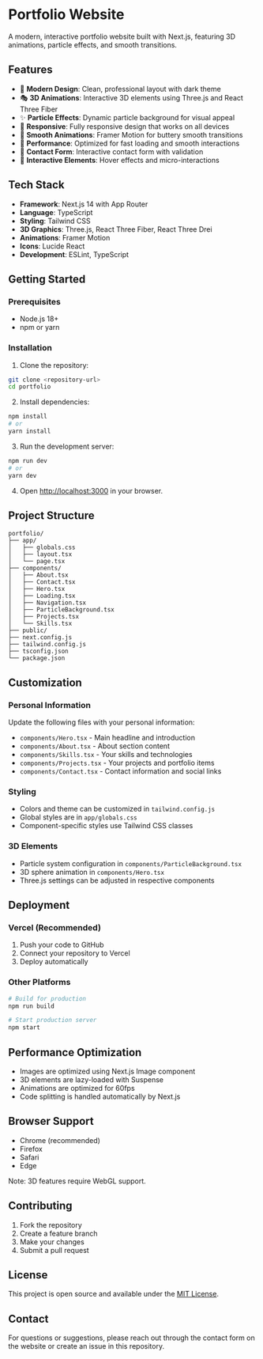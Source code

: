 # Portfolio Website

A modern, interactive portfolio website built with Next.js, featuring 3D animations, particle effects, and smooth transitions.

## Features

- 🎨 **Modern Design**: Clean, professional layout with dark theme
- 🎭 **3D Animations**: Interactive 3D elements using Three.js and React Three Fiber
- ✨ **Particle Effects**: Dynamic particle background for visual appeal
- 📱 **Responsive**: Fully responsive design that works on all devices
- 🎯 **Smooth Animations**: Framer Motion for buttery smooth transitions
- 🚀 **Performance**: Optimized for fast loading and smooth interactions
- 📧 **Contact Form**: Interactive contact form with validation
- 🎪 **Interactive Elements**: Hover effects and micro-interactions

## Tech Stack

- **Framework**: Next.js 14 with App Router
- **Language**: TypeScript
- **Styling**: Tailwind CSS
- **3D Graphics**: Three.js, React Three Fiber, React Three Drei
- **Animations**: Framer Motion
- **Icons**: Lucide React
- **Development**: ESLint, TypeScript

## Getting Started

### Prerequisites

- Node.js 18+ 
- npm or yarn

### Installation

1. Clone the repository:
```bash
git clone <repository-url>
cd portfolio
```

2. Install dependencies:
```bash
npm install
# or
yarn install
```

3. Run the development server:
```bash
npm run dev
# or
yarn dev
```

4. Open [http://localhost:3000](http://localhost:3000) in your browser.

## Project Structure

```
portfolio/
├── app/
│   ├── globals.css
│   ├── layout.tsx
│   └── page.tsx
├── components/
│   ├── About.tsx
│   ├── Contact.tsx
│   ├── Hero.tsx
│   ├── Loading.tsx
│   ├── Navigation.tsx
│   ├── ParticleBackground.tsx
│   ├── Projects.tsx
│   └── Skills.tsx
├── public/
├── next.config.js
├── tailwind.config.js
├── tsconfig.json
└── package.json
```

## Customization

### Personal Information

Update the following files with your personal information:

- `components/Hero.tsx` - Main headline and introduction
- `components/About.tsx` - About section content
- `components/Skills.tsx` - Your skills and technologies
- `components/Projects.tsx` - Your projects and portfolio items
- `components/Contact.tsx` - Contact information and social links

### Styling

- Colors and theme can be customized in `tailwind.config.js`
- Global styles are in `app/globals.css`
- Component-specific styles use Tailwind CSS classes

### 3D Elements

- Particle system configuration in `components/ParticleBackground.tsx`
- 3D sphere animation in `components/Hero.tsx`
- Three.js settings can be adjusted in respective components

## Deployment

### Vercel (Recommended)

1. Push your code to GitHub
2. Connect your repository to Vercel
3. Deploy automatically

### Other Platforms

```bash
# Build for production
npm run build

# Start production server
npm start
```

## Performance Optimization

- Images are optimized using Next.js Image component
- 3D elements are lazy-loaded with Suspense
- Animations are optimized for 60fps
- Code splitting is handled automatically by Next.js

## Browser Support

- Chrome (recommended)
- Firefox
- Safari
- Edge

Note: 3D features require WebGL support.

## Contributing

1. Fork the repository
2. Create a feature branch
3. Make your changes
4. Submit a pull request

## License

This project is open source and available under the [MIT License](LICENSE).

## Contact

For questions or suggestions, please reach out through the contact form on the website or create an issue in this repository.